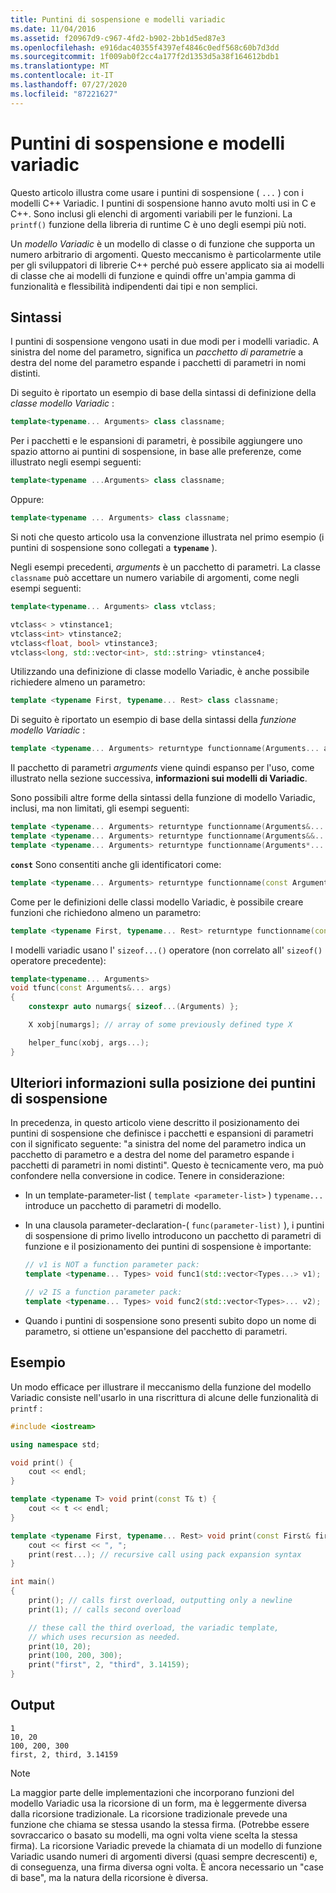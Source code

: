 ```yaml
---
title: Puntini di sospensione e modelli variadic
ms.date: 11/04/2016
ms.assetid: f20967d9-c967-4fd2-b902-2bb1d5ed87e3
ms.openlocfilehash: e916dac40355f4397ef4846c0edf568c60b7d3dd
ms.sourcegitcommit: 1f009ab0f2cc4a177f2d1353d5a38f164612bdb1
ms.translationtype: MT
ms.contentlocale: it-IT
ms.lasthandoff: 07/27/2020
ms.locfileid: "87221627"
---
```

# <a name="ellipsis-and-variadic-templates"></a>Puntini di sospensione e modelli variadic

Questo articolo illustra come usare i puntini di sospensione ( `...` ) con i modelli C++ Variadic. I puntini di sospensione hanno avuto molti usi in C e C++. Sono inclusi gli elenchi di argomenti variabili per le funzioni. La `printf()` funzione della libreria di runtime C è uno degli esempi più noti.

Un *modello Variadic* è un modello di classe o di funzione che supporta un numero arbitrario di argomenti. Questo meccanismo è particolarmente utile per gli sviluppatori di librerie C++ perché può essere applicato sia ai modelli di classe che ai modelli di funzione e quindi offre un'ampia gamma di funzionalità e flessibilità indipendenti dai tipi e non semplici.

## <a name="syntax"></a>Sintassi

I puntini di sospensione vengono usati in due modi per i modelli variadic. A sinistra del nome del parametro, significa un *pacchetto di parametri*e a destra del nome del parametro espande i pacchetti di parametri in nomi distinti.

Di seguito è riportato un esempio di base della sintassi di definizione della *classe modello Variadic* :

```cpp
template<typename... Arguments> class classname;
```

Per i pacchetti e le espansioni di parametri, è possibile aggiungere uno spazio attorno ai puntini di sospensione, in base alle preferenze, come illustrato negli esempi seguenti:

```cpp
template<typename ...Arguments> class classname;
```

Oppure:

```cpp
template<typename ... Arguments> class classname;
```

Si noti che questo articolo usa la convenzione illustrata nel primo esempio (i puntini di sospensione sono collegati a **`typename`** ).

Negli esempi precedenti, *arguments* è un pacchetto di parametri. La classe `classname` può accettare un numero variabile di argomenti, come negli esempi seguenti:

```cpp
template<typename... Arguments> class vtclass;

vtclass< > vtinstance1;
vtclass<int> vtinstance2;
vtclass<float, bool> vtinstance3;
vtclass<long, std::vector<int>, std::string> vtinstance4;
```

Utilizzando una definizione di classe modello Variadic, è anche possibile richiedere almeno un parametro:

```cpp
template <typename First, typename... Rest> class classname;
```

Di seguito è riportato un esempio di base della sintassi della *funzione modello Variadic* :

```cpp
template <typename... Arguments> returntype functionname(Arguments... args);
```

Il pacchetto di parametri *arguments* viene quindi espanso per l'uso, come illustrato nella sezione successiva, **informazioni sui modelli di Variadic**.

Sono possibili altre forme della sintassi della funzione di modello Variadic, inclusi, ma non limitati, gli esempi seguenti:

```cpp
template <typename... Arguments> returntype functionname(Arguments&... args);
template <typename... Arguments> returntype functionname(Arguments&&... args);
template <typename... Arguments> returntype functionname(Arguments*... args);
```

**`const`** Sono consentiti anche gli identificatori come:

```cpp
template <typename... Arguments> returntype functionname(const Arguments&... args);
```

Come per le definizioni delle classi modello Variadic, è possibile creare funzioni che richiedono almeno un parametro:

```cpp
template <typename First, typename... Rest> returntype functionname(const First& first, const Rest&... args);
```

I modelli variadic usano l' `sizeof...()` operatore (non correlato all' `sizeof()` operatore precedente):

```cpp
template<typename... Arguments>
void tfunc(const Arguments&... args)
{
    constexpr auto numargs{ sizeof...(Arguments) };

    X xobj[numargs]; // array of some previously defined type X

    helper_func(xobj, args...);
}
```

## <a name="more-about-ellipsis-placement"></a>Ulteriori informazioni sulla posizione dei puntini di sospensione

In precedenza, in questo articolo viene descritto il posizionamento dei puntini di sospensione che definisce i pacchetti e espansioni di parametri con il significato seguente: "a sinistra del nome del parametro indica un pacchetto di parametro e a destra del nome del parametro espande i pacchetti di parametri in nomi distinti". Questo è tecnicamente vero, ma può confondere nella conversione in codice. Tenere in considerazione:

- In un template-parameter-list ( `template <parameter-list>` ) `typename...` introduce un pacchetto di parametri di modello.

- In una clausola parameter-declaration-( `func(parameter-list)` ), i puntini di sospensione di primo livello introducono un pacchetto di parametri di funzione e il posizionamento dei puntini di sospensione è importante:

    ```cpp
    // v1 is NOT a function parameter pack:
    template <typename... Types> void func1(std::vector<Types...> v1);

    // v2 IS a function parameter pack:
    template <typename... Types> void func2(std::vector<Types>... v2);
    ```

- Quando i puntini di sospensione sono presenti subito dopo un nome di parametro, si ottiene un'espansione del pacchetto di parametri.

## <a name="example"></a>Esempio

Un modo efficace per illustrare il meccanismo della funzione del modello Variadic consiste nell'usarlo in una riscrittura di alcune delle funzionalità di `printf` :

```cpp
#include <iostream>

using namespace std;

void print() {
    cout << endl;
}

template <typename T> void print(const T& t) {
    cout << t << endl;
}

template <typename First, typename... Rest> void print(const First& first, const Rest&... rest) {
    cout << first << ", ";
    print(rest...); // recursive call using pack expansion syntax
}

int main()
{
    print(); // calls first overload, outputting only a newline
    print(1); // calls second overload

    // these call the third overload, the variadic template,
    // which uses recursion as needed.
    print(10, 20);
    print(100, 200, 300);
    print("first", 2, "third", 3.14159);
}
```

## <a name="output"></a>Output

```Output
1
10, 20
100, 200, 300
first, 2, third, 3.14159
```

> [!NOTE]
> La maggior parte delle implementazioni che incorporano funzioni del modello Variadic usa la ricorsione di un form, ma è leggermente diversa dalla ricorsione tradizionale.  La ricorsione tradizionale prevede una funzione che chiama se stessa usando la stessa firma. (Potrebbe essere sovraccarico o basato su modelli, ma ogni volta viene scelta la stessa firma). La ricorsione Variadic prevede la chiamata di un modello di funzione Variadic usando numeri di argomenti diversi (quasi sempre decrescenti) e, di conseguenza, una firma diversa ogni volta. È ancora necessario un "case di base", ma la natura della ricorsione è diversa.
